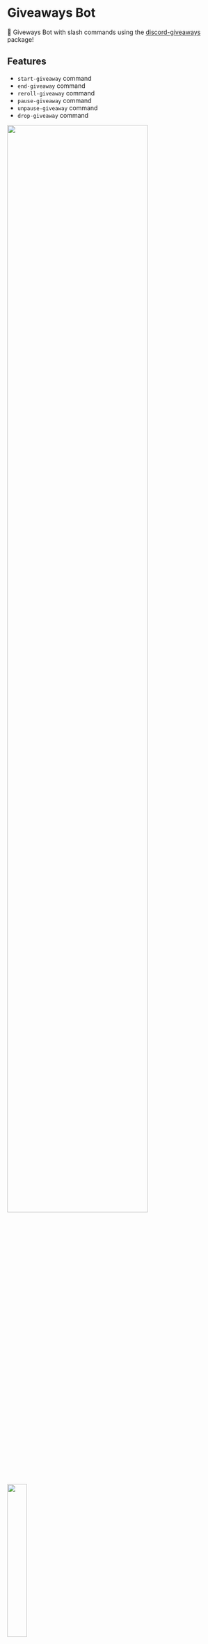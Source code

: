 # Giveaways Bot

🎁 Giveways Bot with slash commands using the [discord-giveaways](https://npmjs.com/discord-giveaways) package!

## Features

* `start-giveaway` command
* `end-giveaway` command
* `reroll-giveaway` command
* `pause-giveaway` command
* `unpause-giveaway` command
* `drop-giveaway` command

<a href="https://zupimages.net/viewer.php?id=23/01/9b7r.png">
    <img src="https://zupimages.net/up/23/01/9b7r.png" style="width: 80%"/>
</a>

<a href="https://zupimages.net/viewer.php?id=23/01/fx0b.png">
    <img src="https://zupimages.net/up/23/01/fx0b.png" style="width: 30%"/>
</a>

## Install

* Clone repository:
```sh
git clone https://github.com/Androz2091/giveaways-bot
```

* Fill configuration (config.json):
```json
{
    "token": "Your discord bot token",
    "everyoneMention": false,
    "hostedBy": true,
    "guildId": "Your guild id"
}
```

* Install dependencies:
```sh
npm install
```

* Start:
```sh
node index.js
```